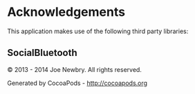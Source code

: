 # Acknowledgements
This application makes use of the following third party libraries:

## SocialBluetooth

© 2013 - 2014 Joe Newbry. All rights reserved.

Generated by CocoaPods - http://cocoapods.org
